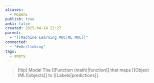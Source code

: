 ```yaml
---
aliases:
  - Модель
publish: true
anki: false
created: 2025-04-14 22:27
parent:
  - "[[Machine Learning MOC|ML MOC]]"
connected:
  - "#обс/linking"
tags:
  - empty
---
```


> [!tip] Model 
The [[Function (math)|function]] that maps [[Object (ML)|objects]]  to [[Labels|predictions]].